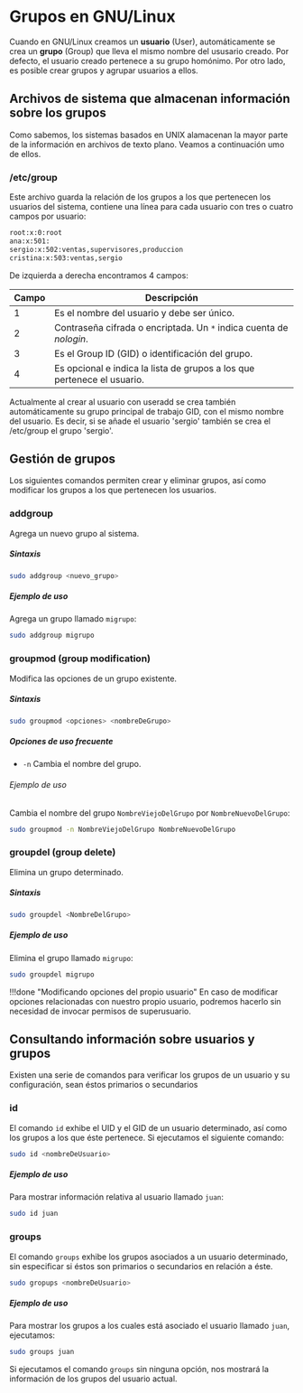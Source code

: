 # Grupos en GNU/Linux

Cuando en GNU/Linux creamos un **usuario** (User), automáticamente se crea un **grupo** (Group) que lleva el mismo nombre del ususario creado. Por defecto, el usuario creado pertenece a su grupo homónimo. Por otro lado, es posible crear grupos y agrupar usuarios a ellos. 

## Archivos de sistema que almacenan información sobre los grupos
Como sabemos, los sistemas basados en UNIX alamacenan la mayor parte de la información en archivos de texto plano. Veamos a continuación umo de ellos. 

### /etc/group
Este archivo guarda la relación de los grupos a los que pertenecen los usuarios del sistema, contiene una línea para cada usuario con tres o cuatro campos por usuario:

```bash
root:x:0:root
ana:x:501:
sergio:x:502:ventas,supervisores,produccion
cristina:x:503:ventas,sergio
```
De izquierda a derecha encontramos 4 campos: 

| Campo   | Descripción         |
| --------- |  ------------------- |
| 1      |Es el nombre del usuario y debe ser único.|
| 2       |Contraseña cifrada o encriptada. Un `*` indica cuenta de _nologin_.|
| 3       |Es el Group ID (GID) o identificación del grupo.|
| 4       |Es opcional e indica la lista de grupos a los que pertenece el usuario.|


Actualmente al crear al usuario con useradd se crea también automáticamente su grupo principal de trabajo GID, con el mismo nombre del usuario. Es decir, si se añade el usuario 'sergio' también se crea el /etc/group el grupo 'sergio'. 


## Gestión de grupos
Los siguientes comandos permiten crear y eliminar grupos, así como modificar los grupos a los que pertenecen los usuarios.

### addgroup 
Agrega un nuevo grupo al sistema. 

##### Sintaxis

```bash
sudo addgroup <nuevo_grupo>
```
##### Ejemplo de uso
Agrega un grupo llamado `migrupo`:

```bash
sudo addgroup migrupo
```

### groupmod (group modification)
Modifica las opciones de un grupo existente. 

##### Sintaxis

```bash
sudo groupmod <opciones> <nombreDeGrupo>
```

##### Opciones de uso frecuente
* `-n` Cambia el nombre del grupo. 

###### Ejemplo de uso
Cambia el nombre del grupo `NombreViejoDelGrupo` por `NombreNuevoDelGrupo`:

```bash
sudo groupmod -n NombreViejoDelGrupo NombreNuevoDelGrupo
```

### groupdel (group delete)
Elimina un grupo determinado. 

##### Sintaxis
```bash
sudo groupdel <NombreDelGrupo>
```

##### Ejemplo de uso
Elimina el grupo llamado `migrupo`:

```bash
sudo groupdel migrupo
```

!!!done "Modificando opciones del propio usuario"
		En caso de modificar opciones relacionadas con nuestro propio usuario, podremos hacerlo sin necesidad de invocar permisos de superusuario. 

## Consultando información sobre usuarios y grupos
Existen una serie de comandos para verificar los grupos de un usuario y su configuración, sean éstos primarios o secundarios

### id
El comando `id` exhibe el UID y el GID de un usuario determinado, así como los grupos a los que éste pertenece. Si ejecutamos el siguiente comando: 

```bash
sudo id <nombreDeUsuario>
```

##### Ejemplo de uso
Para mostrar información relativa al usuario llamado `juan`:

```bash
sudo id juan
```

### groups
El comando `groups` exhibe los grupos asociados a un usuario determinado, sin especificar si éstos son primarios o secundarios en relación a éste. 

```bash
sudo gropups <nombreDeUsuario>
```

##### Ejemplo de uso
Para mostrar los grupos a los cuales está asociado el usuario llamado `juan`, ejecutamos:

```bash
sudo groups juan
```
Si ejecutamos el comando `groups` sin ninguna opción, nos mostrará la información de los grupos del usuario actual. 


